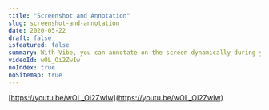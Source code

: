 ```yaml
---
title: "Screenshot and Annotation"
slug: screenshot-and-annotation
date: 2020-05-22
draft: false
isfeatured: false
summary: With Vibe, you can annotate on the screen dynamically during your meeting. 
videoId: wOL_Oi2ZwIw
noIndex: true
noSitemap: true
---
```






[https://youtu.be/wOL_Oi2ZwIw](https://youtu.be/wOL_Oi2ZwIw)
